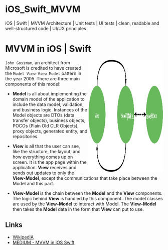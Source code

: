 # iOS_Swift_MVVM
iOS | Swift | MVVM Architecture | Unit tests | UI tests | clean, readable and well-structured code | UI/UX principles

# MVVM in iOS | Swift

<img src="https://raw.githubusercontent.com/Sankra/NotifyPropertyChanged.Verifier/7c17c21f24fa1cea007070a575576c99faa5302b/doc/mvvm.svg" align="right"
     alt="Size Limit logo by Anton Lovchikov" width="240" height="356">

`John Gossman`, an architect from Microsoft is credited to have created the `Model View-View Model` 
pattern in the year 2005. There are three main components of this model:

* **Model** is all about implementing the domain model of the application to include the data model, validation, and business logic. 
Instances of the Model objects are DTOs (data transfer objects), business objects, POCOs (Plain Old CLR Objects), 
proxy objects, generated entity, and repositories.

* **View** is all that the user can see, like the structure, the layout, and how everything comes up on screen. It is the app page within the application. 
**View** receives and sends out updates to only the **View-Model**, except the communications that take place between the Model and this part.

* **View-Model** is the chain between the **Model** and the **View** components. The logic behind **View** is handled by this component. 
The model classes are used by the **View-Model** to interact with Model. The **View-Model** then takes the **Model** data in the form that **View** can put to use.

## Links

* [WikipediA](https://en.wikipedia.org/wiki/Model–view–viewmodel)
* [MEDIUM - MVVM in iOS Swift](https://medium.com/flawless-app-stories/mvvm-in-ios-swift-aa1448a66fb4)
